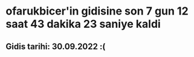 # ofarukbicer'in gidisine son 7 gun 12 saat 43 dakika 23 saniye kaldi

## Gidis tarihi: 30.09.2022 :(